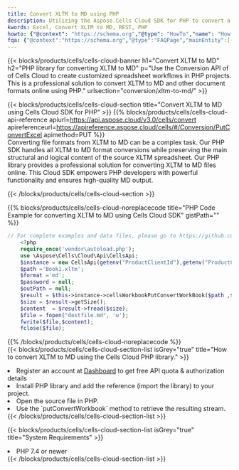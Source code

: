 ```yaml
---
title: Convert XLTM to MD using PHP 
description: Utilizing the Aspose.Cells Cloud SDK for PHP to convert a XLTM format file to a MD format file. 
kwords: Excel, Convert XLTM to MD, REST, PHP
howto: {"@context": "https://schema.org","@type": "HowTo","name": "How to convert XLTM to MD using the Cells Cloud PHP library.","description": "How to convert XLTM to MD using the Cells Cloud PHP library.","image": {"@type": "ImageObject"},"url": "/php/conversion/xltm-to-md/","step": [{ "@type": "HowToStep","name": "How to convert XLTM to MD using the Cells Cloud PHP library. step 1", "image": {"@type": "ImageObject",},"url": "/php/conversion/xltm-to-md/","text": "Register an account at <a href='https://dashboard.aspose.cloud/'>Dashboard</a> to get free API quota & authorization details",},{ "@type": "HowToStep","name": "How to convert XLTM to MD using the Cells Cloud PHP library. step 1", "image": {"@type": "ImageObject",},"url": "/php/conversion/xltm-to-md/","text": "Install PHP library and add the reference (import the library) to your project.",},{ "@type": "HowToStep","name": "How to convert XLTM to MD using the Cells Cloud PHP library. step 1", "image": {"@type": "ImageObject",},"url": "/php/conversion/xltm-to-md/","text": "Open the source file in PHP.",},{ "@type": "HowToStep","name": "How to convert XLTM to MD using the Cells Cloud PHP library. step 1", "image": {"@type": "ImageObject",},"url": "/php/conversion/xltm-to-md/","text": "Use the `putConvertWorkbook` method to retrieve the resulting stream.",}, ],"supply": {"@type": "HowToSupply","name": "document"},"tool": [{"@type": "HowToTool","name": "phpstorm, Visual Studio Code, Eclipse"},{"@type": "HowToTool","name": "Aspose Cells"}],"totalTime": "PT6M"}
fqa: {"@context":"https://schema.org","@type":"FAQPage","mainEntity":[{"@type":"Question","name":"Why convert file formats in C# using REST API?","acceptedAnswer":{"@type":"Answer","text":"Documents are encoded in many ways, and some files may be incompatible with the software you use. To open and read such files, just convert them to appropriate file formats.<br/><ol><li>Install .NET SDK and add the reference (import the library) to your project.</li><li>Open the source file in C# using REST API.</li><li>Call the PutConvertWorkbookRequest() method, passing an output filename with required extension.</li><li>Get the result of conversion as a separate file.</li></ol>"}},{"@type":"Question","name":"What file formats can I convert with your C# library?","acceptedAnswer":{"@type":"Answer","text":"We support a variety of file formats for conversion using .NET library, including XLSX, Excel, xls , PDF, CSV, HTML, Markdown, XML, PNG, JPG, TIFF, Json, TXT and many more."}},{"@type":"Question","name":"What is the maximum allowed file size for conversion using this .NET library?","acceptedAnswer":{"@type":"Answer","text":"There are no file size limits for format conversions using .NET library."}}]}
---
```



{{< blocks/products/cells/cells-cloud-banner h1="Convert XLTM to MD" h2="PHP library for converting XLTM to MD" p="Use the Conversion API of of Cells Cloud to create customized spreadsheet workflows in PHP projects. This is a professional solution to convert XLTM to MD and other document formats online using PHP." urlsection="conversion/xltm-to-md/" >}}

{{< blocks/products/cells/cells-cloud-section  title="Convert XLTM to MD using Cells Cloud SDK for PHP" >}}
{{% blocks/products/cells/cells-cloud-api-reference  apiurl=https://api.aspose.cloud/v3.0/cells/convert  apireferenceurl=https://apireference.aspose.cloud/cells/#/Conversion/PutConvertExcel  apimethod=PUT %}}
<br/>
Converting file formats from XLTM to MD can be a complex task. Our PHP SDK handles all XLTM to MD format conversions while preserving the main structural and logical content of the source XLTM spreadsheet. Our PHP library provides a professional solution for converting XLTM to MD files online. This Cloud SDK empowers PHP developers with powerful functionality and ensures high-quality MD output.

{{< /blocks/products/cells/cells-cloud-section >}}

{{% blocks/products/cells/cells-cloud-noreplacecode title="PHP Code Example for converting XLTM to MD using Cells Cloud SDK" gistPath="" %}}
 
```php
// For complete examples and data files, please go to https://github.com/aspose-cells-cloud/aspose-cells-cloud-php/
    <?php
    require_once('vendor\autoload.php');
    use \Aspose\Cells\Cloud\Api\CellsApi;
    $instance = new CellsApi(getenv("ProductClientId"),getenv("ProductClientSecret"));
    $path ='Book1.xltm';    
    $format ='md';
    $password = null;
    $outPath = null;      
    $result = $this->instance->cellsWorkbookPutConvertWorkBook($path ,$format, $password,  $outPath);
    $size = $result->getSize();
    $content  = $result->fread($size);
    $file = fopen("destfile.md", 'w');
    fwrite($file,$content);
    fclose($file);
```
 
{{% /blocks/products/cells/cells-cloud-noreplacecode  %}}
<br/>
{{< blocks/products/cells/cells-cloud-section-list isGrey="true"  title="How to convert XLTM to MD using the Cells Cloud PHP library." >}}
<li>Register an account at <a href="https://dashboard.aspose.cloud/">Dashboard</a> to get free API quota & authorization details</li>
<li>Install PHP library and add the reference (import the library) to your project.</li>
<li>Open the source file in PHP.</li>
<li>Use the `putConvertWorkbook` method to retrieve the resulting stream.</li>
{{< /blocks/products/cells/cells-cloud-section-list >}}

{{< blocks/products/cells/cells-cloud-section-list isGrey="true"  title="System Requirements" >}}
<li>PHP 7.4 or newer</li>
{{< /blocks/products/cells/cells-cloud-section-list >}}
